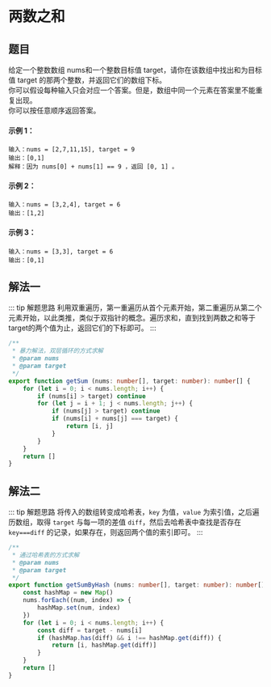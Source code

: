 # 两数之和

## 题目
给定一个整数数组 nums和一个整数目标值 target，请你在该数组中找出和为目标值 target 的那两个整数，并返回它们的数组下标。<br>
你可以假设每种输入只会对应一个答案。但是，数组中同一个元素在答案里不能重复出现。<br>
你可以按任意顺序返回答案。

#### 示例 1：
```
输入：nums = [2,7,11,15], target = 9
输出：[0,1]
解释：因为 nums[0] + nums[1] == 9 ，返回 [0, 1] 。
```

#### 示例 2：
```
输入：nums = [3,2,4], target = 6
输出：[1,2]
```

#### 示例 3：
```
输入：nums = [3,3], target = 6
输出：[0,1]
```

## 解法一
::: tip 解题思路
利用双重遍历，第一重遍历从首个元素开始，第二重遍历从第二个元素开始，以此类推，类似于双指针的概念。遍历求和，直到找到两数之和等于target的两个值为止，返回它们的下标即可。
:::

```ts
/**
 * 暴力解法，双层循环的方式求解
 * @param nums
 * @param target
 */
export function getSum (nums: number[], target: number): number[] {
    for (let i = 0; i < nums.length; i++) {
        if (nums[i] > target) continue
        for (let j = i + 1; j < nums.length; j++) {
            if (nums[j] > target) continue
            if (nums[i] + nums[j] === target) {
                return [i, j]
            }
        }
    }
    return []
}
```

## 解法二
::: tip 解题思路
将传入的数组转变成哈希表，`key` 为值，`value` 为索引值，之后遍历数组，取得 `target` 与每一项的差值 `diff`，然后去哈希表中查找是否存在 `key===diff` 的记录，如果存在，则返回两个值的索引即可。
:::

```ts
/**
 * 通过哈希表的方式求解
 * @param nums
 * @param target
 */
export function getSumByHash (nums: number[], target: number): number[] {
    const hashMap = new Map()
    nums.forEach((num, index) => {
        hashMap.set(num, index)
    })
    for (let i = 0; i < nums.length; i++) {
        const diff = target - nums[i]
        if (hashMap.has(diff) && i !== hashMap.get(diff)) {
            return [i, hashMap.get(diff)]
        }
    }
    return []
}
```

